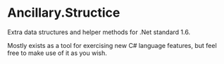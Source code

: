 # Ancillary.Structice
Extra data structures and helper methods for .Net standard 1.6.

Mostly exists as a tool for exercising new C# language features, but feel free to make use of it as you wish.
